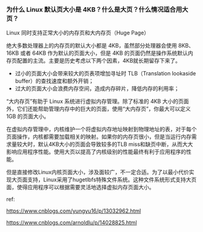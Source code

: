 ### 为什么 Linux 默认页大小是 4KB？什么是大页？什么情况适合用大页？

Linux 同时支持正常大小的内存页和大内存页（Huge Page）

绝大多数处理器上的内存页的默认大小都是 4KB，虽然部分处理器会使用 8KB、16KB 或者 64KB 作为默认的页面大小，但是 4KB 的页面仍然是操作系统默认内存页配置的主流。主要是历史考虑以下两个因素，4KB就长期留存下来了。

- 过小的页面大小会带来较大的页表项增加寻址时 TLB（Translation lookaside buffer）的查找速度和额外开销；
- 过大的页面大小会浪费内存空间，造成内存碎片，降低内存的利用率；



“大内存页”有助于 Linux 系统进行虚拟内存管理。除了标准的 4KB 大小的页面外，它们还能帮助管理内存中的巨大的页面，使用“大内存页”，你最大可以定义 1GB 的页面大小。

在虚拟内存管理中，内核维护一个将虚拟内存地址映射到物理地址的表，对于每个页面操作，内核都需要加载相关的映射。如果你的内存页很小，但是当运行内存需求量较大时，默认4KB大小的页面会导致较多的TLB miss和缺页中断，从而大大影响应用程序性能。使用大页以提高了内核级别的性能最终有利于应用程序的性能。

但是直接修改Linux内核页面大小，涉及面较广，不一定合适。为了以最小代价实现大页面支持，Linux采用了hugetlbfs特殊文件系统。这种文件系统形式支持大页面，使得应用程序可以根据需要灵活地选择虚拟内存页面大小。



ref:

https://www.cnblogs.com/yungyu16/p/13032962.html

https://www.cnblogs.com/arnoldlu/p/14028825.html
